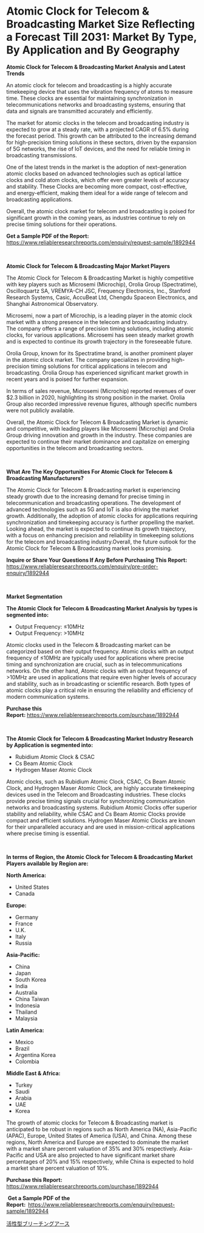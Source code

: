 <p><h1>Atomic Clock for Telecom & Broadcasting Market Size Reflecting a Forecast Till 2031: Market By Type, By Application and By Geography</h1></p><p><strong>Atomic Clock for Telecom & Broadcasting Market Analysis and Latest Trends</strong></p>
<p><p>An atomic clock for telecom and broadcasting is a highly accurate timekeeping device that uses the vibration frequency of atoms to measure time. These clocks are essential for maintaining synchronization in telecommunications networks and broadcasting systems, ensuring that data and signals are transmitted accurately and efficiently.</p><p>The market for atomic clocks in the telecom and broadcasting industry is expected to grow at a steady rate, with a projected CAGR of 6.5% during the forecast period. This growth can be attributed to the increasing demand for high-precision timing solutions in these sectors, driven by the expansion of 5G networks, the rise of IoT devices, and the need for reliable timing in broadcasting transmissions.</p><p>One of the latest trends in the market is the adoption of next-generation atomic clocks based on advanced technologies such as optical lattice clocks and cold atom clocks, which offer even greater levels of accuracy and stability. These Clocks are becoming more compact, cost-effective, and energy-efficient, making them ideal for a wide range of telecom and broadcasting applications.</p><p>Overall, the atomic clock market for telecom and broadcasting is poised for significant growth in the coming years, as industries continue to rely on precise timing solutions for their operations.</p></p>
<p><strong>Get a Sample PDF of the Report:&nbsp;</strong> <a href="https://www.reliableresearchreports.com/enquiry/request-sample/1892944">https://www.reliableresearchreports.com/enquiry/request-sample/1892944</a></p>
<p>&nbsp;</p>
<p><strong>Atomic Clock for Telecom & Broadcasting Major Market Players</strong></p>
<p><p>The Atomic Clock for Telecom & Broadcasting Market is highly competitive with key players such as Microsemi (Microchip), Orolia Group (Spectratime), Oscilloquartz SA, VREMYA-CH JSC, Frequency Electronics, Inc., Stanford Research Systems, Casic, AccuBeat Ltd, Chengdu Spaceon Electronics, and Shanghai Astronomical Observatory.</p><p>Microsemi, now a part of Microchip, is a leading player in the atomic clock market with a strong presence in the telecom and broadcasting industry. The company offers a range of precision timing solutions, including atomic clocks, for various applications. Microsemi has seen steady market growth and is expected to continue its growth trajectory in the foreseeable future.</p><p>Orolia Group, known for its Spectratime brand, is another prominent player in the atomic clock market. The company specializes in providing high-precision timing solutions for critical applications in telecom and broadcasting. Orolia Group has experienced significant market growth in recent years and is poised for further expansion.</p><p>In terms of sales revenue, Microsemi (Microchip) reported revenues of over $2.3 billion in 2020, highlighting its strong position in the market. Orolia Group also recorded impressive revenue figures, although specific numbers were not publicly available.</p><p>Overall, the Atomic Clock for Telecom & Broadcasting Market is dynamic and competitive, with leading players like Microsemi (Microchip) and Orolia Group driving innovation and growth in the industry. These companies are expected to continue their market dominance and capitalize on emerging opportunities in the telecom and broadcasting sectors.</p></p>
<p>&nbsp;</p>
<p><strong>What Are The Key Opportunities For Atomic Clock for Telecom & Broadcasting Manufacturers?</strong></p>
<p><p>The Atomic Clock for Telecom & Broadcasting market is experiencing steady growth due to the increasing demand for precise timing in telecommunication and broadcasting operations. The development of advanced technologies such as 5G and IoT is also driving the market growth. Additionally, the adoption of atomic clocks for applications requiring synchronization and timekeeping accuracy is further propelling the market. Looking ahead, the market is expected to continue its growth trajectory, with a focus on enhancing precision and reliability in timekeeping solutions for the telecom and broadcasting industry.Overall, the future outlook for the Atomic Clock for Telecom & Broadcasting market looks promising.</p></p>
<p><strong>Inquire or Share Your Questions If Any Before Purchasing This Report:</strong> <a href="https://www.reliableresearchreports.com/enquiry/pre-order-enquiry/1892944">https://www.reliableresearchreports.com/enquiry/pre-order-enquiry/1892944</a></p>
<p>&nbsp;</p>
<p><strong>Market Segmentation</strong></p>
<p><strong>The Atomic Clock for Telecom & Broadcasting Market Analysis by types is segmented into:</strong></p>
<p><ul><li>Output Frequency: ≤10MHz</li><li>Output Frequency: >10MHz</li></ul></p>
<p><p>Atomic clocks used in the Telecom & Broadcasting market can be categorized based on their output frequency. Atomic clocks with an output frequency of ≤10MHz are typically used for applications where precise timing and synchronization are crucial, such as in telecommunications networks. On the other hand, Atomic clocks with an output frequency of >10MHz are used in applications that require even higher levels of accuracy and stability, such as in broadcasting or scientific research. Both types of atomic clocks play a critical role in ensuring the reliability and efficiency of modern communication systems.</p></p>
<p><strong>Purchase this Report:&nbsp;</strong><a href="https://www.reliableresearchreports.com/purchase/1892944">https://www.reliableresearchreports.com/purchase/1892944</a></p>
<p>&nbsp;</p>
<p><strong>The Atomic Clock for Telecom & Broadcasting Market Industry Research by Application is segmented into:</strong></p>
<p><ul><li>Rubidium Atomic Clock & CSAC</li><li>Cs Beam Atomic Clock</li><li>Hydrogen Maser Atomic Clock</li></ul></p>
<p><p>Atomic clocks, such as Rubidium Atomic Clock, CSAC, Cs Beam Atomic Clock, and Hydrogen Maser Atomic Clock, are highly accurate timekeeping devices used in the Telecom and Broadcasting industries. These clocks provide precise timing signals crucial for synchronizing communication networks and broadcasting systems. Rubidium Atomic Clocks offer superior stability and reliability, while CSAC and Cs Beam Atomic Clocks provide compact and efficient solutions. Hydrogen Maser Atomic Clocks are known for their unparalleled accuracy and are used in mission-critical applications where precise timing is essential.</p></p>
<p>&nbsp;</p>
<p><strong>In terms of Region, the Atomic Clock for Telecom & Broadcasting Market Players available by Region are:</strong></p>
<p>
    <p> <strong> North America: </strong>
        <ul>
            <li>United States</li>
            <li>Canada</li>
        </ul>
        </p> 
    <p> <strong> Europe: </strong>
        <ul>
            <li>Germany</li>
            <li>France</li>
            <li>U.K.</li>
            <li>Italy</li>
            <li>Russia</li>
        </ul>
        </p> 
    <p> <strong> Asia-Pacific: </strong>
        <ul>
            <li>China</li>
            <li>Japan</li>
            <li>South Korea</li>
            <li>India</li>
            <li>Australia</li>
            <li>China Taiwan</li>
            <li>Indonesia</li>
            <li>Thailand</li>
            <li>Malaysia</li>
        </ul>
        </p> 
    <p> <strong> Latin America: </strong>
        <ul>
            <li>Mexico</li>
            <li>Brazil</li>
            <li>Argentina Korea</li>
            <li>Colombia</li>
        </ul>
        </p> 
    <p> <strong> Middle East & Africa: </strong>
        <ul>
            <li>Turkey</li>
            <li>Saudi</li>
            <li>Arabia</li>
            <li>UAE</li>
            <li>Korea</li>
        </ul>
    </p>
    </p>
<p><p>The growth of atomic clocks for Telecom & Broadcasting market is anticipated to be robust in regions such as North America (NA), Asia-Pacific (APAC), Europe, United States of America (USA), and China. Among these regions, North America and Europe are expected to dominate the market with a market share percent valuation of 35% and 30% respectively. Asia-Pacific and USA are also projected to have significant market share percentages of 20% and 15% respectively, while China is expected to hold a market share percent valuation of 10%.</p></p>
<p><strong>Purchase this Report: </strong><a href="https://www.reliableresearchreports.com/purchase/1892944">https://www.reliableresearchreports.com/purchase/1892944</a></p>
<p>&nbsp;<strong>Get a Sample PDF of the Report:&nbsp;&nbsp;</strong><a href="https://www.reliableresearchreports.com/enquiry/request-sample/1892944">https://www.reliableresearchreports.com/enquiry/request-sample/1892944</a></p>
<p><strong></strong></p>
<p><p><a href="https://medium.com/@nicolasrown5/%E6%B4%BB%E6%80%A7%E5%8C%96%E3%81%95%E3%82%8C%E3%81%9F%E6%BC%82%E7%99%BD%E5%9C%9F%E5%B8%82%E5%A0%B4%E3%83%A1%E3%83%88%E3%83%AA%E3%83%83%E3%82%AF%E3%82%B9%E3%81%AE%E8%A7%A3%E8%AA%AD-%E5%B8%82%E5%A0%B4%E3%82%B7%E3%82%A7%E3%82%A2-%E3%83%88%E3%83%AC%E3%83%B3%E3%83%89-%E3%81%8A%E3%82%88%E3%81%B3%E6%88%90%E9%95%B7%E3%83%91%E3%82%BF%E3%83%BC%E3%83%B3-79b09fd3d88e">活性型ブリーチングアース</a></p></p>